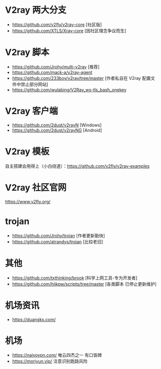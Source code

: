# V2ray 两大分支
- https://github.com/v2fly/v2ray-core [社区版]
- https://github.com/XTLS/Xray-core [因社区理念争议而生]

# V2ray 脚本
- https://github.com/Jrohy/multi-v2ray [推荐]
- https://github.com/mack-a/v2ray-agent
- https://github.com/233boy/v2ray/tree/master [作者私自在 V2ray 配置文件中禁止部分网站]
- https://github.com/wulabing/V2Ray_ws-tls_bash_onekey 


# V2ray 客户端
- https://github.com/2dust/v2rayN [Windows]
- https://github.com/2dust/v2rayNG [Android]

# V2ray 模板
自主搭建会用得上（小白绕道）：https://github.com/v2fly/v2ray-examples

# V2ray 社区官网
https://www.v2fly.org/

# trojan
- <https://github.com/Jrohy/trojan> [作者更新勤快]
- <https://github.com/atrandys/trojan> [比较老旧]


# 其他
- <https://github.com/txthinking/brook> [科学上网工具-专为开发者]
- <https://github.com/hijkpw/scripts/tree/master> [各类脚本 已停止更新维护]

# 机场资讯
- <https://duangks.com/>
# 机场
- <https://naiyovpn.com/> 唯云四杰之一 有口皆碑
- <https://moriyun.vip/> 注意识别跑路风险
